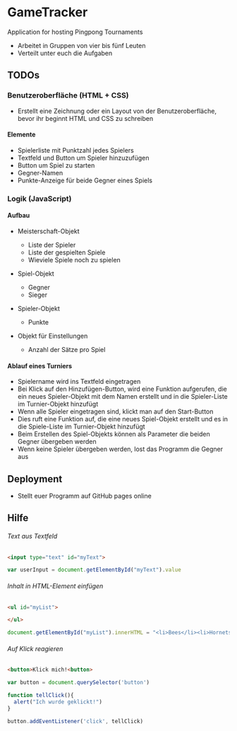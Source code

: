 # GameTracker
Application for hosting Pingpong Tournaments

- Arbeitet in Gruppen von vier bis fünf Leuten
- Verteilt unter euch die Aufgaben

## TODOs
### Benutzeroberfläche (HTML + CSS)
- Erstellt eine Zeichnung oder ein Layout von der Benutzeroberfläche, bevor ihr beginnt HTML und CSS zu schreiben
#### Elemente
- Spielerliste mit Punktzahl jedes Spielers
- Textfeld und Button um Spieler hinzuzufügen
- Button um Spiel zu starten
- Gegner-Namen
- Punkte-Anzeige für beide Gegner eines Spiels


### Logik (JavaScript)
#### Aufbau
- Meisterschaft-Objekt
  - Liste der Spieler
  - Liste der gespielten Spiele
  - Wieviele Spiele noch zu spielen
- Spiel-Objekt
  - Gegner
  - Sieger
- Spieler-Objekt
  - Punkte
  
- Objekt für Einstellungen
  - Anzahl der Sätze pro Spiel
#### Ablauf eines Turniers
- Spielername wird ins Textfeld eingetragen
- Bei Klick auf den Hinzufügen-Button, wird eine Funktion aufgerufen, die ein neues Spieler-Objekt mit dem Namen erstellt und in die Spieler-Liste im Turnier-Objekt hinzufügt
- Wenn alle Spieler eingetragen sind, klickt man auf den Start-Button
- Dies ruft eine Funktion auf, die eine neues Spiel-Objekt erstellt und es in die Spiele-Liste im Turnier-Objekt hinzufügt
- Beim Erstellen des Spiel-Objekts können als Parameter die beiden Gegner übergeben werden
- Wenn keine Spieler übergeben werden, lost das Programm die Gegner aus

  
## Deployment
- Stellt euer Programm auf GitHub pages online

## Hilfe
###### Text aus Textfeld
```html
<input type="text" id="myText">
```
```javascript
var userInput = document.getElementById("myText").value
```

###### Inhalt in HTML-Element einfügen
```html
<ul id="myList">

</ul>
```
```javascript
document.getElementById("myList").innerHTML = "<li>Bees</li><li>Hornets</li>"
```
###### Auf Klick reagieren
```html
<button>Klick mich!<button>
```
```javascript
var button = document.querySelector('button')

function tellClick(){
  alert("Ich wurde geklickt!")
}

button.addEventListener('click', tellClick)
```
